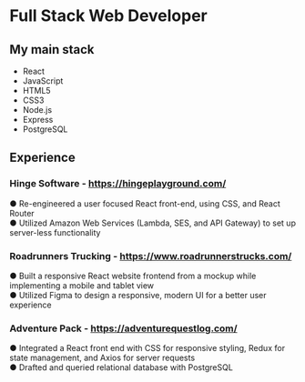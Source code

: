 # Full Stack Web Developer

## My main stack
- React
- JavaScript
- HTML5
- CSS3
- Node.js
- Express
- PostgreSQL

## Experience
### Hinge Software - https://hingeplayground.com/

● Re-engineered a user focused React front-end, using CSS, and React Router <br/>
● Utilized Amazon Web Services (Lambda, SES, and API Gateway) to set up server-less functionality

### Roadrunners Trucking - https://www.roadrunnerstrucks.com/

● Built a responsive React website frontend from a mockup while implementing a mobile and tablet view<br/>
● Utilized Figma to design a responsive, modern UI for a better user experience

### Adventure Pack - https://adventurequestlog.com/

● Integrated a React front end with CSS for responsive styling, Redux for state management, and Axios for
server requests<br/>
● Drafted and queried relational database with PostgreSQL




<!--
**danielcope/danielcope** is a ✨ _special_ ✨ repository because its `README.md` (this file) appears on your GitHub profile.

Here are some ideas to get you started:

- 🔭 I’m currently working on ...
- 🌱 I’m currently learning ...
- 👯 I’m looking to collaborate on ...
- 🤔 I’m looking for help with ...
- 💬 Ask me about ...
- 📫 How to reach me: ...
- 😄 Pronouns: ...
- ⚡ Fun fact: ...
-->

